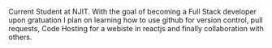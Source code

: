 Current Student at NJIT. With the goal of becoming a Full Stack developer upon gratuation I plan on learning how to use github for version control, pull requests, Code Hosting for a webiste in reactjs and finally collaboration with others.


